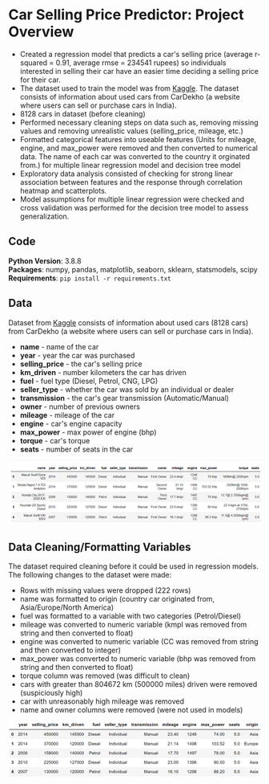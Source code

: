 # Car Selling Price Predictor: Project Overview
* Created a regression model that predicts a car's selling price (average r-squared = 0.91, average rmse = 234541 rupees) so individuals interested in selling their car have an easier time deciding a selling price for their car.
* The dataset used to train the model was from [Kaggle](https://www.kaggle.com/nehalbirla/vehicle-dataset-from-cardekho?select=Car+details+v3.csv). The dataset consists of information about used cars from CarDekho (a website where users can sell or purchase cars in India).
* 8128 cars in dataset (before cleaning)
* Performed necessary cleaning steps on data such as, removing missing values and removing unrealistic values (selling_price, mileage, etc.)
* Formatted categorical features into useable features (Units for mileage, engine, and max_power were removed and then converted to numerical data. The name of each car was converted to the country it orginated from.) for multiple linear regression model and decision tree model
* Exploratory data analysis consisted of checking for strong linear association between features and the response through correlation heatmap and scatterplots.
* Model assumptions for multiple linear regression were checked and cross validation was performed for the decision tree model to assess generalization.

## Code
**Python Version**: 3.8.8<br />
**Packages**: numpy, pandas, matplotlib, seaborn, sklearn, statsmodels, scipy<br />
**Requirements**: `pip install -r requirements.txt`

## Data
Dataset from [Kaggle](https://www.kaggle.com/nehalbirla/vehicle-dataset-from-cardekho?select=Car+details+v3.csv) consists of information about used cars (8128 cars) from CarDekho (a website where users can sell or purchase cars in India).
* **name** - name of the car
* **year** - year the car was purchased
* **selling_price** - the car's selling price
* **km_driven** - number kilometers the car has driven
* **fuel** - fuel type (Diesel, Petrol, CNG, LPG)
* **seller_type** - whether the car was sold by an individual or dealer                
* **transmission** - the car's gear transmission (Automatic/Manual)
* **owner** - number of previous owners
* **mileage** - mileage of the car
* **engine** - car's engine capacity
* **max_power** - max power of engine (bhp)
* **torque** - car's torque
* **seats** - number of seats in the car

![first 5 rows of dataset](dataset.png)

## Data Cleaning/Formatting Variables
The dataset required cleaning before it could be used in regression models. The following changes to the dataset were made:
* Rows with missing values were dropped (222 rows)
* name was formatted to origin (country car originated from, Asia/Europe/North America)
* fuel was formatted to a variable with two categories (Petrol/Diesel)
* mileage was converted to numeric variable (kmpl was removed from string and then converted to float)
* engine was converted to numeric variable (CC was removed from string and then converted to integer)
* max_power was converted to numeric variable (bhp was removed from string and then converted to float)
* torque column was removed (was difficult to clean)
* cars with greater than 804672 km (500000 miles) driven were removed (suspiciously high)
* car with unreasonably high mileage was removed
* name and owner columns were removed (were not used in models)

![first 5 rows of cleaned dataset](cleaned_dataset.png)
